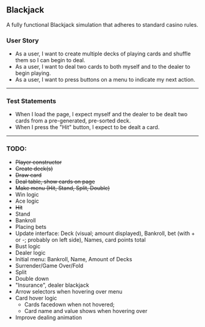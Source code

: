 ## Blackjack

A fully functional Blackjack simulation that adheres to standard casino rules.

### User Story
- As a user, I want to create multiple decks of playing cards and shuffle them so I can begin to deal.
- As a user, I want to deal two cards to both myself and to the dealer to begin playing.
- As a user, I want to press buttons on a menu to indicate my next action.
---
### Test Statements
- When I load the page, I expect myself and the dealer to be dealt two cards from a pre-generated, pre-sorted deck.
- When I press the "Hit" button, I expect to be dealt a card.
---
### TODO:
- ~~Player constructor~~
- ~~Create deck(s)~~
- ~~Draw card~~
- ~~Deal table, show cards on page~~
- ~~Make menu (Hit, Stand, Split, Double)~~
- Win logic
- Ace logic
- ~~Hit~~
- Stand
- Bankroll
- Placing bets
- Update interface: Deck (visual; amount displayed), Bankroll, bet (with + or -; probably on left side), Names, card points total
- Bust logic
- Dealer logic
- Initial menu: Bankroll, Name, Amount of Decks
- Surrender/Game Over/Fold
- Split
- Double down
- "Insurance", dealer blackjack
- Arrow selectors when hovering over menu
- Card hover logic
  - Cards facedown when not hovered;
  - Card name and value shows when hovering over
- Improve dealing animation
